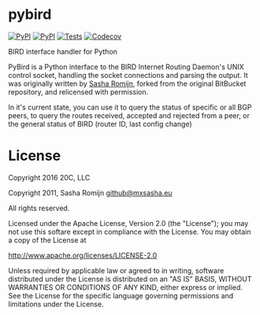 # pybird

[![PyPI](https://img.shields.io/pypi/v/pybird.svg?maxAge=60)](https://pypi.python.org/pypi/pybird)
[![PyPI](https://img.shields.io/pypi/pyversions/pybird.svg?maxAge=600)](https://pypi.python.org/pypi/pybird)
[![Tests](https://github.com/20c/pybird/workflows/tests/badge.svg)](https://github.com/20c/confu)
[![Codecov](https://img.shields.io/codecov/c/github/20c/pybird/main.svg?maxAge=3600)](https://codecov.io/github/20c/pybird)

BIRD interface handler for Python

PyBird is a Python interface to the BIRD Internet Routing Daemon's UNIX control
socket, handling the socket connections and parsing the output. It was
originally written by [Sasha Romijn](https://github.com/mxsasha), forked from
the original BitBucket repository, and relicensed with permission.


In it's current state, you can use it to query the status of specific or all
BGP peers, to query the routes received, accepted and rejected from a peer,
or the general status of BIRD (router ID, last config change)


# License

Copyright 2016 20C, LLC

Copyright 2011, Sasha Romijn <github@mxsasha.eu>

All rights reserved.

Licensed under the Apache License, Version 2.0 (the "License");
you may not use this softare except in compliance with the License.
You may obtain a copy of the License at

   http://www.apache.org/licenses/LICENSE-2.0

Unless required by applicable law or agreed to in writing, software
distributed under the License is distributed on an "AS IS" BASIS,
WITHOUT WARRANTIES OR CONDITIONS OF ANY KIND, either express or implied.
See the License for the specific language governing permissions and
limitations under the License.
